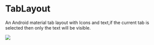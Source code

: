 # TabLayout
  
  An Android material tab layout with Icons and text,if the current tab is selected then only the text will be visible.
  
  ![](/home/nct82/Desktop/tabDemo.gif)

